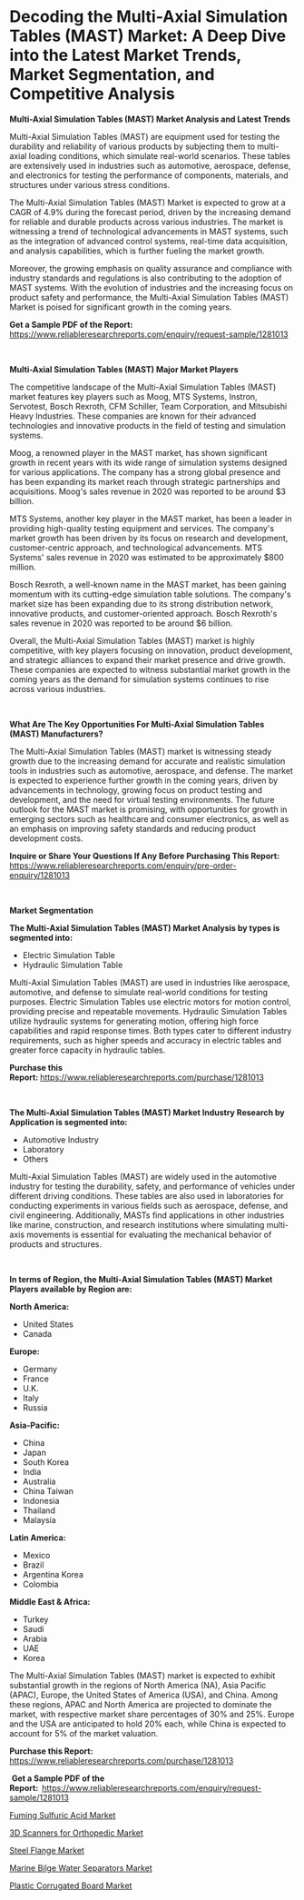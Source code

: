 <p><h1>Decoding the Multi-Axial Simulation Tables (MAST) Market: A Deep Dive into the Latest Market Trends, Market Segmentation, and Competitive Analysis</h1></p><p><strong>Multi-Axial Simulation Tables (MAST) Market Analysis and Latest Trends</strong></p>
<p><p>Multi-Axial Simulation Tables (MAST) are equipment used for testing the durability and reliability of various products by subjecting them to multi-axial loading conditions, which simulate real-world scenarios. These tables are extensively used in industries such as automotive, aerospace, defense, and electronics for testing the performance of components, materials, and structures under various stress conditions.</p><p>The Multi-Axial Simulation Tables (MAST) Market is expected to grow at a CAGR of 4.9% during the forecast period, driven by the increasing demand for reliable and durable products across various industries. The market is witnessing a trend of technological advancements in MAST systems, such as the integration of advanced control systems, real-time data acquisition, and analysis capabilities, which is further fueling the market growth.</p><p>Moreover, the growing emphasis on quality assurance and compliance with industry standards and regulations is also contributing to the adoption of MAST systems. With the evolution of industries and the increasing focus on product safety and performance, the Multi-Axial Simulation Tables (MAST) Market is poised for significant growth in the coming years.</p></p>
<p><strong>Get a Sample PDF of the Report:&nbsp;</strong> <a href="https://www.reliableresearchreports.com/enquiry/request-sample/1281013">https://www.reliableresearchreports.com/enquiry/request-sample/1281013</a></p>
<p>&nbsp;</p>
<p><strong>Multi-Axial Simulation Tables (MAST) Major Market Players</strong></p>
<p><p>The competitive landscape of the Multi-Axial Simulation Tables (MAST) market features key players such as Moog, MTS Systems, Instron, Servotest, Bosch Rexroth, CFM Schiller, Team Corporation, and Mitsubishi Heavy Industries. These companies are known for their advanced technologies and innovative products in the field of testing and simulation systems.</p><p>Moog, a renowned player in the MAST market, has shown significant growth in recent years with its wide range of simulation systems designed for various applications. The company has a strong global presence and has been expanding its market reach through strategic partnerships and acquisitions. Moog's sales revenue in 2020 was reported to be around $3 billion.</p><p>MTS Systems, another key player in the MAST market, has been a leader in providing high-quality testing equipment and services. The company's market growth has been driven by its focus on research and development, customer-centric approach, and technological advancements. MTS Systems' sales revenue in 2020 was estimated to be approximately $800 million.</p><p>Bosch Rexroth, a well-known name in the MAST market, has been gaining momentum with its cutting-edge simulation table solutions. The company's market size has been expanding due to its strong distribution network, innovative products, and customer-oriented approach. Bosch Rexroth's sales revenue in 2020 was reported to be around $6 billion.</p><p>Overall, the Multi-Axial Simulation Tables (MAST) market is highly competitive, with key players focusing on innovation, product development, and strategic alliances to expand their market presence and drive growth. These companies are expected to witness substantial market growth in the coming years as the demand for simulation systems continues to rise across various industries.</p></p>
<p>&nbsp;</p>
<p><strong>What Are The Key Opportunities For Multi-Axial Simulation Tables (MAST) Manufacturers?</strong></p>
<p><p>The Multi-Axial Simulation Tables (MAST) market is witnessing steady growth due to the increasing demand for accurate and realistic simulation tools in industries such as automotive, aerospace, and defense. The market is expected to experience further growth in the coming years, driven by advancements in technology, growing focus on product testing and development, and the need for virtual testing environments. The future outlook for the MAST market is promising, with opportunities for growth in emerging sectors such as healthcare and consumer electronics, as well as an emphasis on improving safety standards and reducing product development costs.</p></p>
<p><strong>Inquire or Share Your Questions If Any Before Purchasing This Report:</strong> <a href="https://www.reliableresearchreports.com/enquiry/pre-order-enquiry/1281013">https://www.reliableresearchreports.com/enquiry/pre-order-enquiry/1281013</a></p>
<p>&nbsp;</p>
<p><strong>Market Segmentation</strong></p>
<p><strong>The Multi-Axial Simulation Tables (MAST) Market Analysis by types is segmented into:</strong></p>
<p><ul><li>Electric Simulation Table</li><li>Hydraulic Simulation Table</li></ul></p>
<p><p>Multi-Axial Simulation Tables (MAST) are used in industries like aerospace, automotive, and defense to simulate real-world conditions for testing purposes. Electric Simulation Tables use electric motors for motion control, providing precise and repeatable movements. Hydraulic Simulation Tables utilize hydraulic systems for generating motion, offering high force capabilities and rapid response times. Both types cater to different industry requirements, such as higher speeds and accuracy in electric tables and greater force capacity in hydraulic tables.</p></p>
<p><strong>Purchase this Report:&nbsp;</strong><a href="https://www.reliableresearchreports.com/purchase/1281013">https://www.reliableresearchreports.com/purchase/1281013</a></p>
<p>&nbsp;</p>
<p><strong>The Multi-Axial Simulation Tables (MAST) Market Industry Research by Application is segmented into:</strong></p>
<p><ul><li>Automotive Industry</li><li>Laboratory</li><li>Others</li></ul></p>
<p><p>Multi-Axial Simulation Tables (MAST) are widely used in the automotive industry for testing the durability, safety, and performance of vehicles under different driving conditions. These tables are also used in laboratories for conducting experiments in various fields such as aerospace, defense, and civil engineering. Additionally, MASTs find applications in other industries like marine, construction, and research institutions where simulating multi-axis movements is essential for evaluating the mechanical behavior of products and structures.</p></p>
<p>&nbsp;</p>
<p><strong>In terms of Region, the Multi-Axial Simulation Tables (MAST) Market Players available by Region are:</strong></p>
<p>
    <p> <strong> North America: </strong>
        <ul>
            <li>United States</li>
            <li>Canada</li>
        </ul>
        </p> 
    <p> <strong> Europe: </strong>
        <ul>
            <li>Germany</li>
            <li>France</li>
            <li>U.K.</li>
            <li>Italy</li>
            <li>Russia</li>
        </ul>
        </p> 
    <p> <strong> Asia-Pacific: </strong>
        <ul>
            <li>China</li>
            <li>Japan</li>
            <li>South Korea</li>
            <li>India</li>
            <li>Australia</li>
            <li>China Taiwan</li>
            <li>Indonesia</li>
            <li>Thailand</li>
            <li>Malaysia</li>
        </ul>
        </p> 
    <p> <strong> Latin America: </strong>
        <ul>
            <li>Mexico</li>
            <li>Brazil</li>
            <li>Argentina Korea</li>
            <li>Colombia</li>
        </ul>
        </p> 
    <p> <strong> Middle East & Africa: </strong>
        <ul>
            <li>Turkey</li>
            <li>Saudi</li>
            <li>Arabia</li>
            <li>UAE</li>
            <li>Korea</li>
        </ul>
    </p>
    </p>
<p><p>The Multi-Axial Simulation Tables (MAST) market is expected to exhibit substantial growth in the regions of North America (NA), Asia Pacific (APAC), Europe, the United States of America (USA), and China. Among these regions, APAC and North America are projected to dominate the market, with respective market share percentages of 30% and 25%. Europe and the USA are anticipated to hold 20% each, while China is expected to account for 5% of the market valuation.</p></p>
<p><strong>Purchase this Report: </strong><a href="https://www.reliableresearchreports.com/purchase/1281013">https://www.reliableresearchreports.com/purchase/1281013</a></p>
<p>&nbsp;<strong>Get a Sample PDF of the Report:&nbsp;&nbsp;</strong><a href="https://www.reliableresearchreports.com/enquiry/request-sample/1281013">https://www.reliableresearchreports.com/enquiry/request-sample/1281013</a></p>
<p><strong></strong></p>
<p><p><a href="https://medium.com/@juwanhirthe/fuming-sulfuric-acid-market-size-market-outlook-and-market-forecast-2024-to-2031-885a271c4dac">Fuming Sulfuric Acid Market</a></p><p><a href="https://github.com/dimitrishawkinswaynenp91rgz/Market-Research-Report-List-1/blob/main/3d-scanners-for-orthopedic-market.md">3D Scanners for Orthopedic Market</a></p><p><a href="https://medium.com/@juwanhirthe/steel-flange-market-size-and-market-trends-complete-industry-overview-2024-to-2031-32eff783f394">Steel Flange Market</a></p><p><a href="https://github.com/danielneavesallisons03mba/Market-Research-Report-List-1/blob/main/marine-bilge-water-separators-market.md">Marine Bilge Water Separators Market</a></p><p><a href="https://medium.com/@juwanhirthe/plastic-corrugated-board-market-furnishes-information-on-market-share-market-trends-and-market-759e29bb36bc">Plastic Corrugated Board Market</a></p></p>